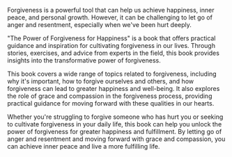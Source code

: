 Forgiveness is a powerful tool that can help us achieve happiness, inner peace, and personal growth. However, it can be challenging to let go of anger and resentment, especially when we've been hurt deeply.

"The Power of Forgiveness for Happiness" is a book that offers practical guidance and inspiration for cultivating forgiveness in our lives. Through stories, exercises, and advice from experts in the field, this book provides insights into the transformative power of forgiveness.

This book covers a wide range of topics related to forgiveness, including why it's important, how to forgive ourselves and others, and how forgiveness can lead to greater happiness and well-being. It also explores the role of grace and compassion in the forgiveness process, providing practical guidance for moving forward with these qualities in our hearts.

Whether you're struggling to forgive someone who has hurt you or seeking to cultivate forgiveness in your daily life, this book can help you unlock the power of forgiveness for greater happiness and fulfillment. By letting go of anger and resentment and moving forward with grace and compassion, you can achieve inner peace and live a more fulfilling life.
